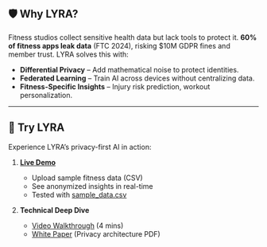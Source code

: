 ## 🛡️ Why LYRA?  
Fitness studios collect sensitive health data but lack tools to protect it. **60% of fitness apps leak data** (FTC 2024), risking $10M GDPR fines and member trust. LYRA solves this with:  
- **Differential Privacy** – Add mathematical noise to protect identities.  
- **Federated Learning** – Train AI across devices without centralizing data.  
- **Fitness-Specific Insights** – Injury risk prediction, workout personalization.  

---

## 🚀 Try LYRA 
Experience LYRA’s privacy-first AI in action:  
1. **[Live Demo](https://lyra-demo.streamlit.app)**  
   - Upload sample fitness data (CSV)  
   - See anonymized insights in real-time  
   - Tested with [sample_data.csv](./sample_data.csv)  

2. **Technical Deep Dive**  
   - [Video Walkthrough](https://youtu.be/your-demo-video) (4 mins)  
   - [White Paper](./LYRA_Technical_Overview.pdf) (Privacy architecture PDF) 
